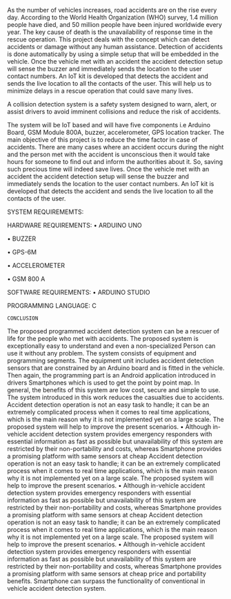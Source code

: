 As the number of vehicles increases, road accidents are on the rise every day. According to the World Health Organization (WHO) survey, 1.4 million people have died, and 50 million people have been injured worldwide every year. The key cause of death is the unavailability of response time in the rescue operation. This project deals with the concept which can detect accidents or damage without any human assistance. Detection of accidents is done automatically by using a simple setup that will be embedded in the vehicle. Once the vehicle met with an accident the accident detection setup will sense the buzzer and immediately sends the location to the user contact numbers. An IoT kit is developed that detects the accident and sends the live location to all the contacts of the user. This will help us to minimize delays in a rescue operation that could save many lives.


A collision detection system is a safety system designed to warn, alert, or assist drivers to avoid imminent collisions and reduce the risk of accidents.

The system will be IoT based and will have five components i.e Arduino Board, GSM Module 800A, buzzer, accelerometer, GPS location tracker. The main objective of this project is to reduce the time factor in case of accidents. There are many cases where an accident occurs during the night and the person met with the accident is unconscious then it would take hours for someone to find out and inform the authorities about it. So, saving such precious time will indeed save lives. Once the vehicle met with an accident the accident detection setup will sense the buzzer and immediately sends the location to the user contact numbers. An IoT kit is developed that detects the accident and sends the live location to all the contacts of the user.



SYSTEM REQUIREMEMTS:


HARDWARE REQUIREMENTS:
•	ARDUINO UNO

•	BUZZER

•	GPS-6M

•	ACCELEROMETER

•	GSM 800 A 


SOFTWARE REQUIREMENTS: •	ARDUINO STUDIO


PROGRAMMING LANGUAGE: C

	CONCLUSION

The proposed programmed accident detection system can be a rescuer of life for the people 
who met with accidents. The proposed system is exceptionally easy to understand and even a non-specialized Person can use it without any problem. The system consists of equipment and programming segments.  The equipment unit includes accident detection sensors that are constrained by an Arduino board and is fitted in the vehicle. Then again, the programming part is an Android application introduced in drivers Smartphones which is used to get the point by point map. In general, the benefits of this system are low cost, secure and simple to use. The system introduced in this work reduces the casualties due to accidents.
Accident detection operation is not an easy task to handle;
it can be an extremely complicated process when it comes to
real time applications, which is the main reason why it is not
implemented yet on  a  large scale. The proposed  system  will
help to improve the present scenarios.
• Although   in-vehicle   accident   detection   system
provides emergency  responders with essential information as
fast as possible but unavailability of this system are restricted
by   their   non-portability   and   costs,   whereas   Smartphone
provides   a   promising platform with same sensors at cheap
Accident detection operation is not an easy task to handle;
it can be an extremely complicated process when it comes to
real time applications, which is the main reason why it is not
implemented yet on  a  large scale. The proposed  system  will
help to improve the present scenarios.
• Although   in-vehicle   accident   detection   system
provides emergency  responders with essential information as
fast as possible but unavailability of this system are restricted
by   their   non-portability   and   costs,   whereas   Smartphone
provides   a   promising platform with same sensors at cheap
Accident detection operation is not an easy task to handle; it can be an extremely complicated process when it comes to real time applications, which is the main reason why it is not implemented yet on a large scale. The proposed system will help to improve the present scenarios.
•	Although in-vehicle accident detection system provides emergency responders with essential information as fast as possible but unavailability of this system are restricted by their non-portability and costs, whereas Smartphone provides a promising platform with same sensors at cheap price and portability benefits. Smartphone can surpass the functionality of conventional in vehicle accident detection system.

